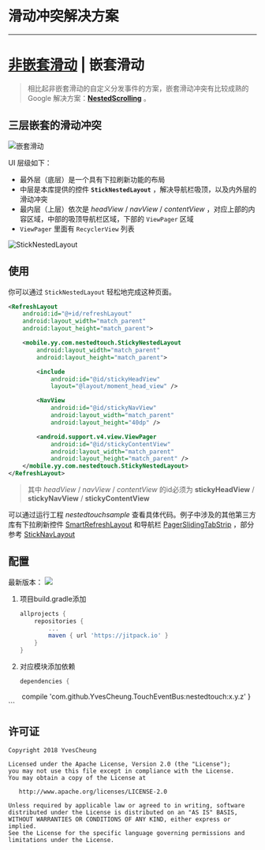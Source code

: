 # 滑动冲突解决方案

---
# [非嵌套滑动][1] | 嵌套滑动

> 相比起非嵌套滑动的自定义分发事件的方案，嵌套滑动冲突有比较成熟的 Google 解决方案：**[NestedScrolling][2]** 。

## 三层嵌套的滑动冲突

![嵌套滑动][3]

UI 层级如下：

*  最外层（底层）是一个具有下拉刷新功能的布局
*  中层是本库提供的控件 **``StickNestedLayout``** ，解决导航栏吸顶，以及内外层的滑动冲突
*  最内层（上层）依次是 *headView* / *navView* / *contentView* ，对应上部的内容区域，中部的吸顶导航栏区域，下部的 ``ViewPager`` 区域
*  ``ViewPager`` 里面有 ``RecyclerView`` 列表

![StickNestedLayout][4]

## 使用

你可以通过 ``StickNestedLayout`` 轻松地完成这种页面。

```XML
<RefreshLayout
    android:id="@+id/refreshLayout"
    android:layout_width="match_parent"
    android:layout_height="match_parent">

    <mobile.yy.com.nestedtouch.StickyNestedLayout
        android:layout_width="match_parent"
        android:layout_height="match_parent">

        <include
            android:id="@id/stickyHeadView"
            layout="@layout/moment_head_view" />

        <NavView
            android:id="@id/stickyNavView"
            android:layout_width="match_parent"
            android:layout_height="40dp" />

        <android.support.v4.view.ViewPager
            android:id="@id/stickyContentView"
            android:layout_width="match_parent"
            android:layout_height="match_parent" />
    </mobile.yy.com.nestedtouch.StickyNestedLayout>
</RefreshLayout>
```

> 其中 *headView* / *navView* / *contentView* 的id必须为 **stickyHeadView** / **stickyNavView** / **stickyContentView** 

可以通过运行工程 *nestedtouchsample* 查看具体代码。例子中涉及的其他第三方库有下拉刷新控件 [SmartRefreshLayout][5] 和导航栏 [PagerSlidingTabStrip][6] ，部分参考 [StickNavLayout][7]

## 配置

最新版本： [![](https://jitpack.io/v/YvesCheung/TouchEventBus.svg)](https://jitpack.io/#YvesCheung/TouchEventBus)

1. 项目build.gradle添加

    ```Groovy
    allprojects {
		repositories {
			...
			maven { url 'https://jitpack.io' }
		}
	}
    ```
2. 对应模块添加依赖

    ```Groovy
    dependencies {
        compile 'com.github.YvesCheung.TouchEventBus:nestedtouch:x.y.z'
    }
    ```
    
## 许可证

    Copyright 2018 YvesCheung

    Licensed under the Apache License, Version 2.0 (the "License");
    you may not use this file except in compliance with the License.
    You may obtain a copy of the License at

       http://www.apache.org/licenses/LICENSE-2.0

    Unless required by applicable law or agreed to in writing, software
    distributed under the License is distributed on an "AS IS" BASIS,
    WITHOUT WARRANTIES OR CONDITIONS OF ANY KIND, either express or implied.
    See the License for the specific language governing permissions and
    limitations under the License.


  [1]: https://github.com/YvesCheung/TouchEventBus/blob/master/README.md
  [2]: https://developer.android.com/reference/android/support/v4/view/NestedScrollingParent
  [3]: https://raw.githubusercontent.com/YvesCheung/TouchEventBus/master/img/nestedScrollPreview.gif
  [4]: https://raw.githubusercontent.com/YvesCheung/TouchEventBus/master/img/stickNestedLayout.png
  [5]: https://github.com/scwang90/SmartRefreshLayout
  [6]: https://github.com/ta893115871/PagerSlidingTabStrip
  [7]: https://github.com/hongyangAndroid/Android-StickyNavLayout
